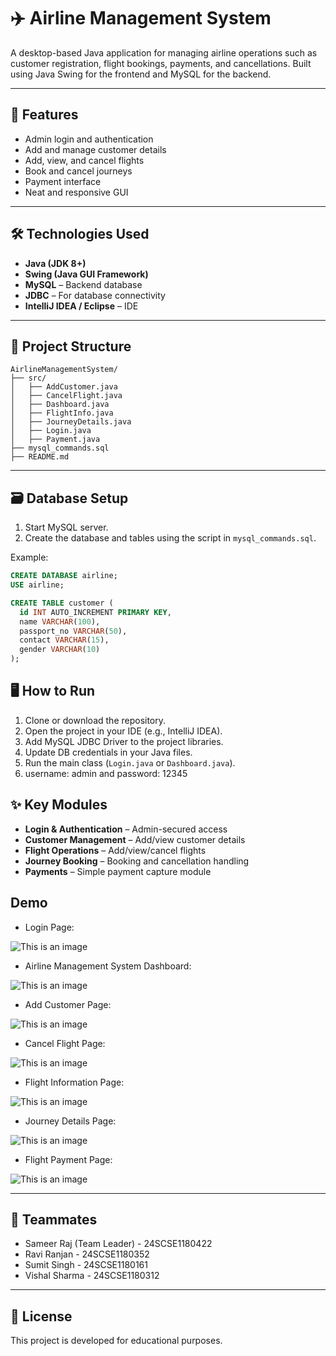 # ✈️ Airline Management System

A desktop-based Java application for managing airline operations such as customer registration, flight bookings, payments, and cancellations. Built using Java Swing for the frontend and MySQL for the backend.

---

## 🚀 Features

- Admin login and authentication
- Add and manage customer details
- Add, view, and cancel flights
- Book and cancel journeys
- Payment interface
- Neat and responsive GUI

---

## 🛠 Technologies Used

- **Java (JDK 8+)**
- **Swing (Java GUI Framework)**
- **MySQL** – Backend database
- **JDBC** – For database connectivity
- **IntelliJ IDEA / Eclipse** – IDE

---

## 📁 Project Structure

```
AirlineManagementSystem/
├── src/
│   ├── AddCustomer.java
│   ├── CancelFlight.java
│   ├── Dashboard.java
│   ├── FlightInfo.java
│   ├── JourneyDetails.java
│   ├── Login.java
│   ├── Payment.java
├── mysql_commands.sql
├── README.md
```

---

## 🗃 Database Setup

1. Start MySQL server.
2. Create the database and tables using the script in `mysql_commands.sql`.

Example:
```sql
CREATE DATABASE airline;
USE airline;

CREATE TABLE customer (
  id INT AUTO_INCREMENT PRIMARY KEY,
  name VARCHAR(100),
  passport_no VARCHAR(50),
  contact VARCHAR(15),
  gender VARCHAR(10)
);
```


## 🖥 How to Run

1. Clone or download the repository.
2. Open the project in your IDE (e.g., IntelliJ IDEA).
3. Add MySQL JDBC Driver to the project libraries.
4. Update DB credentials in your Java files.
5. Run the main class (`Login.java` or `Dashboard.java`).
6. username: admin and password: 12345

   
## ✨ Key Modules
- **Login & Authentication** – Admin-secured access
- **Customer Management** – Add/view customer details
- **Flight Operations** – Add/view/cancel flights
- **Journey Booking** – Booking and cancellation handling
- **Payments** – Simple payment capture module


 ##  Demo

- Login Page:

![This is an image](src/screenshot/login.png)

- Airline Management System Dashboard:

![This is an image](src/screenshot/dashboard.png)

- Add Customer Page:

![This is an image](src/screenshot/add_customer.png)

- Cancel Flight Page:

![This is an image](src/screenshot/cancel.png)

- Flight Information Page:

![This is an image](src/screenshot/flight_info.png)

- Journey Details Page:

![This is an image](src/screenshot/journey_details.png)

- Flight Payment Page:

![This is an image](src/screenshot/payment.png)

---

## 📧 Teammates

- Sameer Raj (Team Leader) - 24SCSE1180422
- Ravi Ranjan              - 24SCSE1180352
- Sumit Singh              - 24SCSE1180161
- Vishal Sharma            - 24SCSE1180312

---

## 📄 License

This project is developed for educational purposes.
